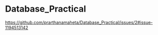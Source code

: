 # Database_Practical
https://github.com/prarthanamaheta/Database_Practical/issues/2#issue-1194513142
